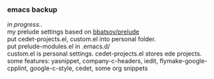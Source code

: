 ### emacs backup
*in progress..* <br>
my prelude settings
based on [bbatsov/prelude](https://github.com/bbatsov/prelude) <br>
put cedet-projects.el, custom.el into personal folder. <br>
put prelude-modules.el in .emacs.d/ <br>
custom.el is personal settings. cedet-projects.el stores ede projects. <br>
some features: yasnippet, company-c-headers, iedit, flymake-google-cpplint, google-c-style, cedet, some org snippets

